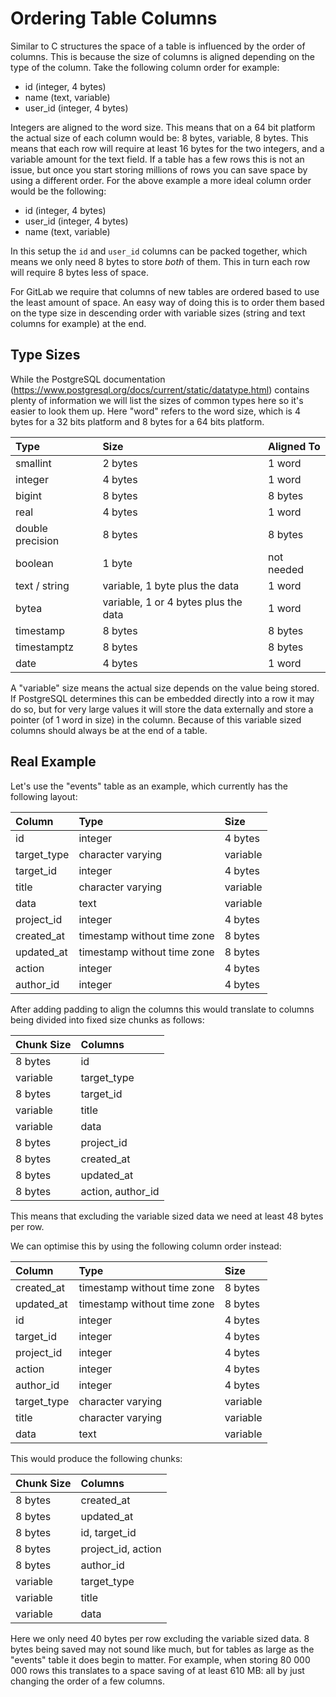 # Ordering Table Columns

Similar to C structures the space of a table is influenced by the order of
columns. This is because the size of columns is aligned depending on the type of
the column. Take the following column order for example:

* id (integer, 4 bytes)
* name (text, variable)
* user_id (integer, 4 bytes)

Integers are aligned to the word size. This means that on a 64 bit platform the
actual size of each column would be: 8 bytes, variable, 8 bytes. This means that
each row will require at least 16 bytes for the two integers, and a variable
amount for the text field. If a table has a few rows this is not an issue, but
once you start storing millions of rows you can save space by using a different
order. For the above example a more ideal column order would be the following:

* id (integer, 4 bytes)
* user_id (integer, 4 bytes)
* name (text, variable)

In this setup the `id` and `user_id` columns can be packed together, which means
we only need 8 bytes to store _both_ of them. This in turn each row will require
8 bytes less of space.

For GitLab we require that columns of new tables are ordered based to use the
least amount of space. An easy way of doing this is to order them based on the
type size in descending order with variable sizes (string and text columns for
example) at the end.

## Type Sizes

While the PostgreSQL documentation
(https://www.postgresql.org/docs/current/static/datatype.html) contains plenty
of information we will list the sizes of common types here so it's easier to
look them up. Here "word" refers to the word size, which is 4 bytes for a 32
bits platform and 8 bytes for a 64 bits platform.

| Type             | Size                                 | Aligned To |
|:-----------------|:-------------------------------------|:-----------|
| smallint         | 2 bytes                              | 1 word     |
| integer          | 4 bytes                              | 1 word     |
| bigint           | 8 bytes                              | 8 bytes    |
| real             | 4 bytes                              | 1 word     |
| double precision | 8 bytes                              | 8 bytes    |
| boolean          | 1 byte                               | not needed |
| text / string    | variable, 1 byte plus the data       | 1 word     |
| bytea            | variable, 1 or 4 bytes plus the data | 1 word     |
| timestamp        | 8 bytes                              | 8 bytes    |
| timestamptz      | 8 bytes                              | 8 bytes    |
| date             | 4 bytes                              | 1 word     |

A "variable" size means the actual size depends on the value being stored. If
PostgreSQL determines this can be embedded directly into a row it may do so, but
for very large values it will store the data externally and store a pointer (of
1 word in size) in the column. Because of this variable sized columns should
always be at the end of a table.

## Real Example

Let's use the "events" table as an example, which currently has the following
layout:

| Column      | Type                        | Size     |
|:------------|:----------------------------|:---------|
| id          | integer                     | 4 bytes  |
| target_type | character varying           | variable |
| target_id   | integer                     | 4 bytes  |
| title       | character varying           | variable |
| data        | text                        | variable |
| project_id  | integer                     | 4 bytes  |
| created_at  | timestamp without time zone | 8 bytes  |
| updated_at  | timestamp without time zone | 8 bytes  |
| action      | integer                     | 4 bytes  |
| author_id   | integer                     | 4 bytes  |

After adding padding to align the columns this would translate to columns being
divided into fixed size chunks as follows:

| Chunk Size | Columns           |
|:-----------|:------------------|
| 8 bytes    | id                |
| variable   | target_type       |
| 8 bytes    | target_id         |
| variable   | title             |
| variable   | data              |
| 8 bytes    | project_id        |
| 8 bytes    | created_at        |
| 8 bytes    | updated_at        |
| 8 bytes    | action, author_id |

This means that excluding the variable sized data we need at least 48 bytes per
row.

We can optimise this by using the following column order instead:

| Column      | Type                        | Size     |
|:------------|:----------------------------|:---------|
| created_at  | timestamp without time zone | 8 bytes  |
| updated_at  | timestamp without time zone | 8 bytes  |
| id          | integer                     | 4 bytes  |
| target_id   | integer                     | 4 bytes  |
| project_id  | integer                     | 4 bytes  |
| action      | integer                     | 4 bytes  |
| author_id   | integer                     | 4 bytes  |
| target_type | character varying           | variable |
| title       | character varying           | variable |
| data        | text                        | variable |

This would produce the following chunks:

| Chunk Size | Columns            |
|:-----------|:-------------------|
| 8 bytes    | created_at         |
| 8 bytes    | updated_at         |
| 8 bytes    | id, target_id      |
| 8 bytes    | project_id, action |
| 8 bytes    | author_id          |
| variable   | target_type        |
| variable   | title              |
| variable   | data               |

Here we only need 40 bytes per row excluding the variable sized data. 8 bytes
being saved may not sound like much, but for tables as large as the "events"
table it does begin to matter. For example, when storing 80 000 000 rows this
translates to a space saving of at least 610 MB: all by just changing the order
of a few columns.
